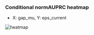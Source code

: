 ### Conditional normAUPRC heatmap

- X: gap_mu, Y: eps_current

![heatmap](/home/elicer/project_0814_2/results/20250818-191735/holdout/conditional_heatmap_gap_mu_vs_eps_current.png)
